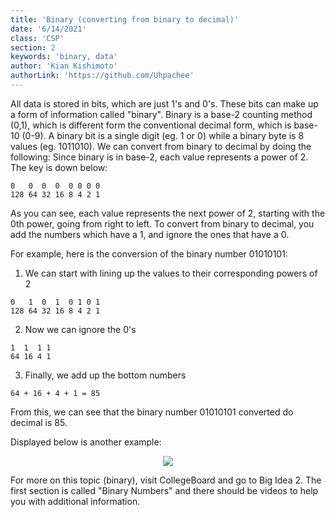 ```yaml
---
title: 'Binary (converting from binary to decimal)'
date: '6/14/2021'
class: 'CSP' 
section: 2 
keywords: 'binary, data' 
author: 'Kian Kishimoto' 
authorLink: 'https://github.com/Uhpachee' 
---
```


All data is stored in bits, which are just 1's and 0's. These bits can make up a form of information called "binary". 
Binary is a base-2 counting method (0,1), which is different form the conventional decimal form, which is base-10 (0-9).
A binary bit is a single digit (eg. 1 or 0) while a binary byte is 8 values (eg. 1011010).
We can convert from binary to decimal by doing the following:
Since binary is in base-2, each value represents a power of 2. The key is down below:

```
0   0  0  0  0 0 0 0
128 64 32 16 8 4 2 1
```

As you can see, each value represents the next power of 2, starting with the 0th power, going from right to left.
To convert from binary to decimal, you add the numbers which have a 1, and ignore the ones that have a 0.

For example, here is the conversion of the binary number 01010101:
1. We can start with lining up the values to their corresponding powers of 2

```
0   1  0  1  0 1 0 1
128 64 32 16 8 4 2 1
```

2. Now we can ignore the 0's

```
1  1  1 1
64 16 4 1
```

3. Finally, we add up the bottom numbers

```
64 + 16 + 4 + 1 = 85
```

From this, we can see that the binary number 01010101 converted do decimal is 85.

Displayed below is another example:

<p align="center">
  <img src="https://cdn.discordapp.com/attachments/670016324008804365/854204686223671366/how-to-convert-decimal-to-binary-and-binary-to-decimal.png" />
<p>

For more on this topic (binary), visit CollegeBoard and go to Big Idea 2. The first section is called "Binary Numbers" and there should be videos to help you with additional information.
